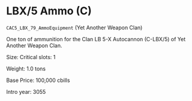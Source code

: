 # LBX/5 Ammo (C)

`CAC5_LBX_79_AmmoEquipment` (Yet Another Weapon Clan)

One ton of ammunition for the Clan LB 5-X Autocannon (C-LBX/5) of Yet Another Weapon Clan.

Size: Critical slots: 1

Weight: 1.0 tons

Base Price: 100,000 cbills

Intro year: 3055

